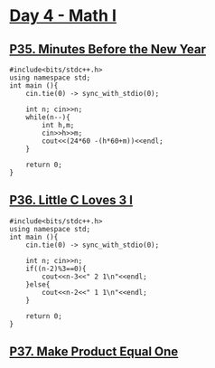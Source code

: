 # [Day 4 - Math I](https://codeforces.com/group/yg7WhsFsAp/contest/355496 )


## [P35. Minutes Before the New Year ](https://codeforces.com/group/yg7WhsFsAp/contest/355496/problem/P35)

```
#include<bits/stdc++.h>
using namespace std;
int main (){
    cin.tie(0) -> sync_with_stdio(0);
    
    int n; cin>>n;
    while(n--){
        int h,m;
        cin>>h>>m;
        cout<<(24*60 -(h*60+m))<<endl;
    }
    
    return 0;
}
```

## [P36. Little C Loves 3 I ](https://codeforces.com/group/yg7WhsFsAp/contest/355496/problem/P36 )

```
#include<bits/stdc++.h>
using namespace std;
int main (){
    cin.tie(0) -> sync_with_stdio(0);
    
    int n; cin>>n;
    if((n-2)%3==0){
        cout<<n-3<<" 2 1\n"<<endl;
    }else{
        cout<<n-2<<" 1 1\n"<<endl;
    }
    
    return 0;
}
```

## [P37. Make Product Equal One ](https://codeforces.com/group/yg7WhsFsAp/contest/355496/problem/P37 )

```

```

## [ ](https://codeforces.com/group/yg7WhsFsAp/contest/355496/problem/P38 )

```

```

## [ ](https://codeforces.com/group/yg7WhsFsAp/contest/355496/problem/P39 )

```

```

## [ ](https://codeforces.com/group/yg7WhsFsAp/contest/355496/problem/P40 )

```

```

## [ ](https://codeforces.com/group/yg7WhsFsAp/contest/355496/problem/P41 )

```

```

## [ ](https://codeforces.com/group/yg7WhsFsAp/contest/355496/problem/P42 )

```

```
